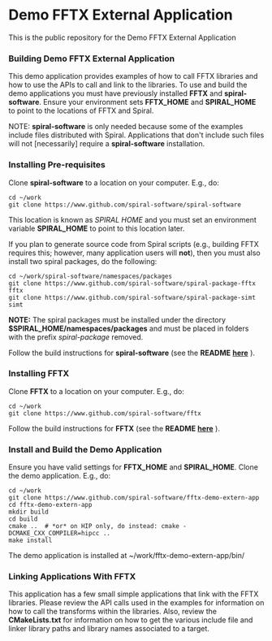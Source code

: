 Demo FFTX External Application
==============================

This is the public repository for the Demo FFTX External Application

### Building Demo FFTX External Application

This demo application provides examples of how to call FFTX libraries and how to
use the APIs to call and link to the libraries.  To use and build the demo
applications you must have previously installed **FFTX** and **spiral-software**. Ensure
your environment sets **FFTX_HOME** and **SPIRAL_HOME** to point to the
locations of FFTX and Spiral.

NOTE: **spiral-software** is only needed because some of the examples include files
distributed with Spiral.  Applications that don't include such files will not
[necessarily] require a **spiral-software** installation.

### Installing Pre-requisites

Clone **spiral-software** to a location on your computer.  E.g., do:
```
cd ~/work
git clone https://www.github.com/spiral-software/spiral-software
```
This location is known as *SPIRAL HOME* and you must set an environment variable
**SPIRAL_HOME** to point to this location later.

If you plan to generate source code from Spiral scripts (e.g., building FFTX
requires this; however, many application users will **not**), then you must also
install two spiral packages, do the following:
```
cd ~/work/spiral-software/namespaces/packages
git clone https://www.github.com/spiral-software/spiral-package-fftx fftx
git clone https://www.github.com/spiral-software/spiral-package-simt simt
```
**NOTE:** The spiral packages must be installed under the directory
**$SPIRAL_HOME/namespaces/packages** and must be placed in folders with the
prefix *spiral-package* removed. 

Follow the build instructions for **spiral-software** (see the **README**
[**here**](https://github.com/spiral-software/spiral-software/blob/master/README.md) ).

### Installing FFTX

Clone **FFTX** to a location on your computer.  E.g., do:
```
cd ~/work
git clone https://www.github.com/spiral-software/fftx
```
Follow the build instructions for **FFTX** (see the **README**
[**here**](https://github.com/spiral-software/FFTX/blob/master/README.md) ).

### Install and Build the Demo Application

Ensure you have valid settings for **FFTX_HOME** and **SPIRAL_HOME**.  Clone the
demo application.  E.g., do:
```
cd ~/work
git clone https://www.github.com/spiral-software/fftx-demo-extern-app
cd fftx-demo-extern-app
mkdir build
cd build
cmake ..  # *or* on HIP only, do instead: cmake -DCMAKE_CXX_COMPILER=hipcc ..
make install
```
The demo application is installed at ~/work/fftx-demo-extern-app/bin/

### Linking Applications With FFTX

This application has a few small simple applications that link with the FFTX
libraries.  Please review the API calls used in the examples for information on
how to call the transforms within the libraries.  Also, review the
**CMakeLists.txt** for information on how to get the various include file and
linker library paths and library names associated to a target.
